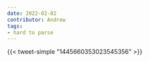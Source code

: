 ```yaml
---
date: 2022-02-02
contributor: Andrew
tags:
- hard to parse
---
```


{{< tweet-simple "1445660353023545356" >}}

<!-- {< tweet user="andrewjnorton" id="1445660353023545356" >}} -->
